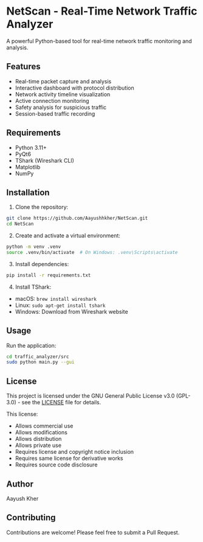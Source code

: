 # NetScan - Real-Time Network Traffic Analyzer

A powerful Python-based tool for real-time network traffic monitoring and analysis.

## Features

- Real-time packet capture and analysis
- Interactive dashboard with protocol distribution
- Network activity timeline visualization
- Active connection monitoring
- Safety analysis for suspicious traffic
- Session-based traffic recording

## Requirements

- Python 3.11+
- PyQt6
- TShark (Wireshark CLI)
- Matplotlib
- NumPy

## Installation

1. Clone the repository:
```bash
git clone https://github.com/Aayushhkher/NetScan.git
cd NetScan
```

2. Create and activate a virtual environment:
```bash
python -m venv .venv
source .venv/bin/activate  # On Windows: .venv\Scripts\activate
```

3. Install dependencies:
```bash
pip install -r requirements.txt
```

4. Install TShark:
- macOS: `brew install wireshark`
- Linux: `sudo apt-get install tshark`
- Windows: Download from Wireshark website

## Usage

Run the application:
```bash
cd traffic_analyzer/src
sudo python main.py --gui
```

## License

This project is licensed under the GNU General Public License v3.0 (GPL-3.0) - see the [LICENSE](LICENSE) file for details.

This license:
- Allows commercial use
- Allows modifications
- Allows distribution
- Allows private use
- Requires license and copyright notice inclusion
- Requires same license for derivative works
- Requires source code disclosure

## Author

Aayush Kher

## Contributing

Contributions are welcome! Please feel free to submit a Pull Request. 
